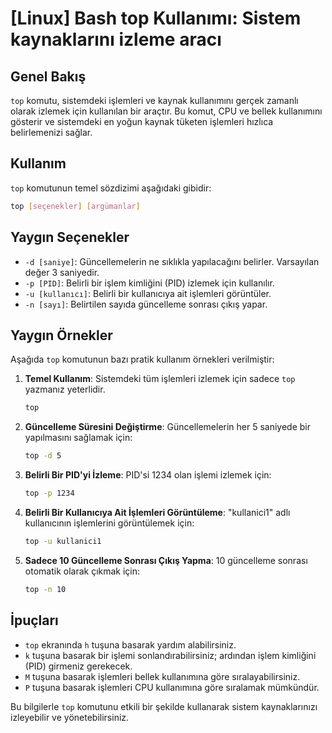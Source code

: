 # [Linux] Bash top Kullanımı: Sistem kaynaklarını izleme aracı

## Genel Bakış
`top` komutu, sistemdeki işlemleri ve kaynak kullanımını gerçek zamanlı olarak izlemek için kullanılan bir araçtır. Bu komut, CPU ve bellek kullanımını gösterir ve sistemdeki en yoğun kaynak tüketen işlemleri hızlıca belirlemenizi sağlar.

## Kullanım
`top` komutunun temel sözdizimi aşağıdaki gibidir:

```bash
top [seçenekler] [argümanlar]
```

## Yaygın Seçenekler
- `-d [saniye]`: Güncellemelerin ne sıklıkla yapılacağını belirler. Varsayılan değer 3 saniyedir.
- `-p [PID]`: Belirli bir işlem kimliğini (PID) izlemek için kullanılır.
- `-u [kullanıcı]`: Belirli bir kullanıcıya ait işlemleri görüntüler.
- `-n [sayı]`: Belirtilen sayıda güncelleme sonrası çıkış yapar.

## Yaygın Örnekler
Aşağıda `top` komutunun bazı pratik kullanım örnekleri verilmiştir:

1. **Temel Kullanım**: Sistemdeki tüm işlemleri izlemek için sadece `top` yazmanız yeterlidir.
   ```bash
   top
   ```

2. **Güncelleme Süresini Değiştirme**: Güncellemelerin her 5 saniyede bir yapılmasını sağlamak için:
   ```bash
   top -d 5
   ```

3. **Belirli Bir PID'yi İzleme**: PID'si 1234 olan işlemi izlemek için:
   ```bash
   top -p 1234
   ```

4. **Belirli Bir Kullanıcıya Ait İşlemleri Görüntüleme**: "kullanici1" adlı kullanıcının işlemlerini görüntülemek için:
   ```bash
   top -u kullanici1
   ```

5. **Sadece 10 Güncelleme Sonrası Çıkış Yapma**: 10 güncelleme sonrası otomatik olarak çıkmak için:
   ```bash
   top -n 10
   ```

## İpuçları
- `top` ekranında `h` tuşuna basarak yardım alabilirsiniz.
- `k` tuşuna basarak bir işlemi sonlandırabilirsiniz; ardından işlem kimliğini (PID) girmeniz gerekecek.
- `M` tuşuna basarak işlemleri bellek kullanımına göre sıralayabilirsiniz.
- `P` tuşuna basarak işlemleri CPU kullanımına göre sıralamak mümkündür.

Bu bilgilerle `top` komutunu etkili bir şekilde kullanarak sistem kaynaklarınızı izleyebilir ve yönetebilirsiniz.